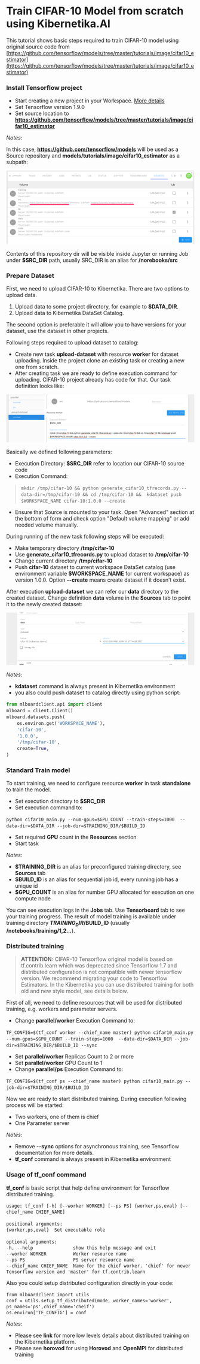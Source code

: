 # Train CIFAR-10 Model from scratch using Kibernetika.AI

This tutorial shows basic steps required to train CIFAR-10 model using original source code from [https://github.com/tensorflow/models/tree/master/tutorials/image/cifar10_estimator](https://github.com/tensorflow/models/tree/master/tutorials/image/cifar10_estimator)

### Install Tensorflow project

- Start creating a new project in your Workspace. [More details](../projects/create-new-project.md)
- Set Tensorflow version 1.9.0
- Set source location to __https://github.com/tensorflow/models/tree/master/tutorials/image/cifar10_estimator__

_Notes:_

In this case, __https://github.com/tensorflow/models__ will be used as a Source repository and __models/tutorials/image/cifar10_estimator__ as a subpath:

![](../img/cifar-10/cifar-3.png)

Contents of this repository dir will be visible inside Jupyter or running Job under __$SRC_DIR__ path, usually SRC_DIR is an alias for __/norebooks/src__

### Prepare Dataset

First, we need to upload CIFAR-10 to Kibernetika. There are two options to upload data.

1. Upload data to some project directory, for example to __$DATA_DIR__.
2. Upload data to Kibernetika DataSet Catalog.

The second option is preferable it will allow you to have versions for your dataset, use the dataset in other projects.

Following steps required to upload dataset to catalog:

- Create new task __upload-dataset__ with resource __worker__ for dataset uploading. Inside the project clone an existing task or creating a new one from scratch.
- After creating task we are ready to define execution command for uploading. CIFAR-10 project already has code for that. Our task definition looks like:

>
![](../img/cifar-10/cifar-1.png)

Basically we defined following parameters:

- Execution Directory: __$SRC_DIR__ refer to location our CIFAR-10 source code
- Execution Command:
> ```mkdir /tmp/cifar-10 && python generate_cifar10_tfrecords.py --data-dir=/tmp/cifar-10 && cd /tmp/cifar-10 &&  kdataset push $WORKSPACE_NAME cifar-10:1.0.0 --create```
- Ensure that Source is mounted to your task. Open "Advanced" section at the bottom of form and check option "Default volume mapping" or add needed volume manually.

During running of the new task following steps will be executed:

- Make temporary directory __/tmp/cifar-10__
- Use __generate_cifar10_tfrecords.py__ to upload dataset to __/tmp/cifar-10__
- Change current directory __/tmp/cifar-10__
- Push __cifar-10__ dataset to current workspace DataSet catalog (use environment variable __$WORKSPACE_NAME__ for current workspace) as version 1.0.0. Option __--create__ means create dataset if it doesn’t exist.

After execution __upload-dataset__  we can refer our __data__ directory to the created dataset. Change definition __data__ volume in the __Sources__ tab to point it to the newly created dataset:

![](../img/cifar-10/cifar-2.png)

_Notes:_

* __kdataset__ command is always present in Kibernetika environment
* you also could push dataset to catalog directly using python script:

```python
from mlboardclient.api import client
mlboard = client.Client()
mlboard.datasets.push(
    os.environ.get('WORKSPACE_NAME'),
    'cifar-10',
    '1.0.0',
    '/tmp/cifar-10',
    create=True,
)
```

### Standard Train model

To start training, we need to configure resource __worker__ in task __standalone__ to train the model.

* Set execution directory to __$SRC_DIR__
* Set execution command to:
>
```python cifar10_main.py --num-gpus=$GPU_COUNT --train-steps=1000  --data-dir=$DATA_DIR --job-dir=$TRAINING_DIR/$BUILD_ID```
* Set required __GPU__ count in the __Resources__ section
* Start task

_Notes:_

* __$TRAINING_DIR__ is an alias for preconfigured training directory, see __Sources__ tab
* __$BUILD_ID__ is an alias for sequential job id, every running job has a unique id
* __$GPU_COUNT__ is an alias for number GPU allocated for execution on one compute node

You can see execution logs in the __Jobs__ tab. Use __Tensorboard__ tab to see your training progress. The result of model training is available under training directory __$TRAINING_DIR/$BUILD_ID__ (usually __/notebooks/training/1,2…__).

### Distributed training
> __ATTENTION:__ CIFAR-10 Tensorflow original model is based on tf.contrib.learn which was deprecated since Tensorflow 1.7 and distributed configuration is not compatible with newer tensorflow version. We recommend migrating your code to Tensorflow Estimators. In the Kibernetika you can use distributed training for both old and new style model, see details below.

First of all, we need to define resources that will be used for distributed training, e.g. workers and parameter servers.

* Change __parallel/worker__ Execution Command to:
>
```TF_CONFIG=$(tf_conf worker --chief_name master) python cifar10_main.py --num-gpus=$GPU_COUNT --train-steps=1000  --data-dir=$DATA_DIR --job-dir=$TRAINING_DIR/$BUILD_ID --sync```
* Set __parallel/worker__ Replicas Count to 2 or more
* Set __parallel/worker__ GPU Count to 1
* Change __parallel/ps__ Execution Command to:
>
```TF_CONFIG=$(tf_conf ps --chief_name master) python cifar10_main.py --job-dir=$TRAINING_DIR/$BUILD_ID```

Now we are ready to start distributed training. During execution following process will be started:

* Two workers, one of them is chief
* One Parameter server

_Notes:_

* Remove __--sync__ options for asynchronous training, see Tensorflow documentation for more details.
* __tf_conf__ command is always present in Kibernetika environment

### Usage of __tf_conf__ command
__tf_conf__ is basic script that help define environment for Tensorflow distributed training.


```
usage: tf_conf [-h] [--worker WORKER] [--ps PS] {worker,ps,eval} [--chief_name CHIEF_NAME]

positional arguments:
{worker,ps,eval}  Set executable role

optional arguments:
-h, --help               show this help message and exit
--worker WORKER          Worker resource name
--ps PS                  PS server resource name
--chief_name CHIEF_NAME  Name for the chief worker. 'chief' for newer Tensorflow version and 'master' for tf.contrib.learn
```

Also you could setup distributed configuration directly in your code:
```
from mlboardclient import utils
conf = utils.setup_tf_distributed(mode, worker_names='worker', ps_names='ps',chief_name='cheif')
os.environ['TF_CONFIG'] = conf
```

_Notes:_

* Please see __link__ for more low levels details about distributed training on the Kibernetika platform.
* Please see __horovod__ for using __Horovod__ and __OpenMPI__ for distributed training

